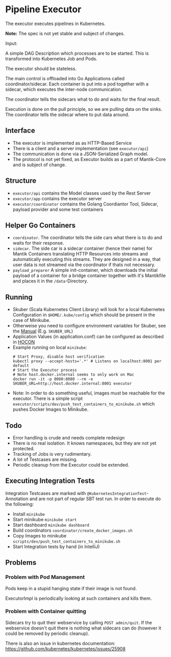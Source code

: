Pipeline Executor
=================

The executor executes pipelines in Kubernetes.

**Note:** The spec is not yet stable and subject of changes.


Input:

A simple DAG Description which processes are to be started. This is transformed into Kubernetes Job and Pods.

The executor should be stateless.

The main control is offloaded into Go Applications called coordinator/sidecar.
Each container is put into a pod together with a sidecar, which executes the inter-node communication.

The coordinator tells the sidecars what to do and waits for the final result.


Execution is done on the pull principle, so we are pulling data on the sinks. The coordinator tells
the sidecar where to put data around.

Interface
---------
- The executor is implemented as as HTTP-Based Service
- There is a client and a server implementation (see `executor/api`)
- The communication is done via a JSON-Serialized Graph model.
- The protocol is not yet fixed, as Executor builds as a part of Mantik-Core and is subject of change.


Structure
---------
- `executor/api` contains the Model classes used by the Rest Server
- `executor/app` contains the executor server
- `executor/coordinator` contains the Golang Coordiantor Tool, Sidecar, payload provider and some test containers

Helper Go Containers
--------------------

- `coordinator`. The coordinator tells the side cars what there is to do and waits for their response.
- `sidecar`. The side car is a sidecar container (hence their name) for Mantik Containers translating HTTP Resources into
  streams and automatically executing this streams. They are designed in a way, that user data is not streamed via the coordinator
  if thats not necessary.
- `payload_preparer` A simple init-container, which downloads the initial payload of a container for a bridge container
  together with it's Mantikfile and places it in the `/data`-Directory.
     
Running
-------
- Skuber (Scala Kubernetes Client Library) will look for a local Kubernetes Configuration in `$HOME/.kube/config` which should be present in the case of 
  Minikube.
- Otherweise you need to configure environment variables for Skuber, see the [Manual](https://github.com/doriordan/skuber/blob/master/docs/Configuration.md)
  (E.g. `SKUBER_URL`)
- Application Values (in application.conf) can be configured as described in [HOCON](https://github.com/lightbend/config/blob/master/HOCON.md)
- Example running on local `minikube`:
    ```
    # Start Proxy, disable host verification
    kubectl proxy --accept-hosts='.*' # Listens on localhost:8001 per default
    # Start the Executor process
    # Note host.docker.internal seems to only work on Mac
    docker run -it -p 8080:8080 --rm -e SKUBER_URL=http://host.docker.internal:8001 executor
    ```
- Note: In order to do something useful, images must be reachable for the executor.
  There is a simple script `executor/scripts/dev/push_test_containers_to_minikube.sh` which pushes
  Docker Images to Minikube.     

Todo
----
- Error handling is crude and needs complete redesign
- There is no real isolation. It knows namespaces, but they are not yet protected.
- Tracking of Jobs is very rudimentary.
- A lot of Testcases are missing.
- Periodic cleanup from the Executor could be extended.

Executing Integration Tests
---------------------------

Integration Testcases are marked with `@KubernetesIntegrationTest`-Annotation and are not part of regular
SBT test run. In order to execute do the following:

- Install `minikube`
- Start minikube `minikube start`
- Start dashboard `minikube dashboard`
- Build coordinators `coordinator/create_docker_images.sh`
- Copy Images to minikube `scripts/dev/push_test_containers_to_minikube.sh`
- Start Integration tests by hand (in IntelliJ)


Problems
--------

### Problem with Pod Management

Pods keep in a stupid hanging state if their image is not found.

ExecutorImpl is periodically looking at such containers and kills them.

### Problem with Container quitting

Sidecars  try to quit their webservice by calling `POST admin/quit`. If the webservice doesn't quit
there is nothing what sidecars can do (however it could be removed by periodic cleanup).

There is also an issue in kubernetes documentation: https://github.com/kubernetes/kubernetes/issues/25908
